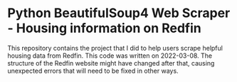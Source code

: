 # Python BeautifulSoup4 Web Scraper - Housing information on Redfin
This repository contains the project that I did to help users scrape helpful housing data from Redfin.
This code was written on 2022-03-08. The structure of the Redfin website might have changed after that, causing unexpected errors that will need to be fixed in other ways.
